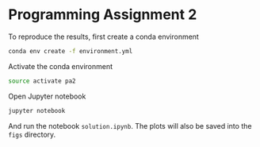# Programming Assignment 2

To reproduce the results, first create a conda environment

```bash
conda env create -f environment.yml
```

Activate the conda environment

```bash
source activate pa2
```

Open Jupyter notebook

```bash
jupyter notebook
```

And run the notebook `solution.ipynb`. The plots will also be saved into the `figs` directory.
